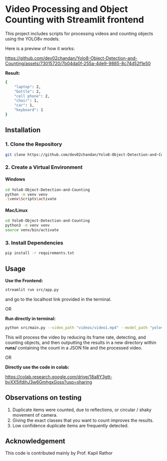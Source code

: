 # Video Processing and Object Counting with Streamlit frontend

This project includes scripts for processing videos and counting objects using the YOLO8v models. 

Here is a preview of how it works:


https://github.com/dev02chandan/Yolo8-Object-Detection-and-Counting/assets/73015720/7b04da0f-255a-4de9-9885-8c74d52f1e50

**Result:**
```bash
{
    "laptop": 2,
    "bottle": 2,
    "cell phone": 2,
    "chair": 1,
    "car": 1,
    "keyboard": 1
}
```



## Installation

### 1. Clone the Repository

```bash
git clone https://github.com/dev02chandan/Yolo8-Object-Detection-and-Counting.git
```

### 2. Create a Virtual Environment

#### Windows

```bash
cd Yolo8-Object-Detection-and-Counting
python -m venv venv
.\venv\Scripts\activate
```

#### Mac/Linux

```bash
cd Yolo8-Object-Detection-and-Counting
python3 -m venv venv
source venv/bin/activate
```

### 3. Install Dependencies

```bash
pip install -r requirements.txt
```

## Usage

**Use the Frontend:**

```bash
streamlit run src/app.py
```
and go to the localhost link provided in the terminal.

OR 

**Run directly in terminal:** 

```bash
python src/main.py --video_path "videos/video1.mp4" --model_path "yolov8m.pt" --classes_to_count 39 67 63 56 2 66
```

This will process the video by reducing its frame rate, detecting, and counting objects, and then outputting the results in a new directory within **runs/** containing the count in a JSON file and the processed video.

OR 

**Directly use the code in colab:**

https://colab.research.google.com/drive/18a8Y3gtt-byXX5jfdjhJ3w6GmhgxGoss?usp=sharing

## Observations on testing

1. Duplicate items were counted, due to reflections, or circular / shaky movement of camera.
2. Giving the exact classes that you want to count improves the results. 
3. Low confidence duplicate items are frequently detected.

## Acknowledgement

This code is contributed mainly by Prof. Kapil Rathor
